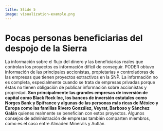 ```yaml
---
title: Slide 5
image: visualization-example.png
---
```


# Pocas personas beneficiarias del despojo de la Sierra

La información sobre el flujo del dinero y las beneficiarias reales que controlan los proyectos es información difícil de conseguir. PODER obtuvo información de las principales accionistas, propietarias y controladoras de las empresas que tienen proyectos extractivos en la SNP. La información no es completa, especialmente cuando se trata de empresas privadas porque éstas no tienen obligación de publicar información sobre accionistas y propiedad. **Son principalmente las grandes empresas de inversión de capital como Black Rock Inc, los bancos de inversión estatales como Norges Bank y Bpifrance y algunas de las personas más ricas de México y Europa como las familias Rivero González, Veyrat, Barboso y Sánchez Galán** quienes realmente se benefician con estos proyectos. Algunos consejos de administración de empresas también comparten miembros, como es el caso entre Almaden Minerals y Autlán.
